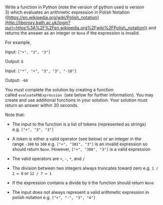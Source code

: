 Write a function in Python (note the version of python used is version 3) which evaluates an arithmetic expression in Polish Notation ([https://en.wikipedia.org/wiki/Polish_notation](http://libproxy.bath.ac.uk/login?qurl=https%3A%2F%2Fen.wikipedia.org%2Fwiki%2FPolish_notation)) and returns the answer as an integer or `None` if the expression is invalid. 

For example,

Input: `["+", "3", "3"]`

Output: `6`

Input: `["*", "+", "3", "3", "-10"]`

Output: `-60`

You must complete the solution by creating a function called `evaluatePNExpression`  (see below for further information). You may create and use additional functions in your solution. Your solution must return an answer within 30 seconds. 

Note that:

-   The input to the function is a list of tokens (represented as strings) e.g. `["+", "3", "3"]`
-   A token is either a valid operator (see below) or an integer in the range `-300` to `300` e.g. `["+", "301", "3"]` is an invalid expression so should return `None`. However, `["+", "300", "3"]` is a valid expression

-   The valid operators are `+`, `-`, `*`, and `/`
-   The division between two integers always truncates toward zero e.g. `1 / 2 = 0` or `12 / 7 = 1`
-   If the expression contains a divide by `0` the function should return `None`

-   The input does not always represent a valid arithmetic expression in polish notation e.g. `["+", "-", "3", "4"]`
